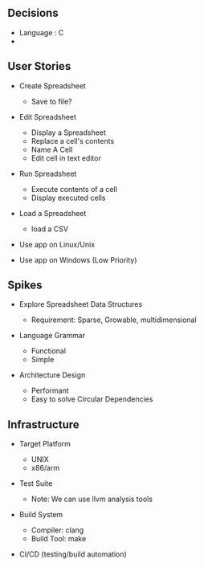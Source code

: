 
## Decisions
- Language : C
- 


## User Stories
- Create Spreadsheet
    - Save to file?
- Edit Spreadsheet
    - Display a Spreadsheet
    - Replace a cell's contents
    - Name A Cell
    - Edit cell in text editor
- Run Spreadsheet
    - Execute contents of a cell
    - Display executed cells
- Load a Spreadsheet
    - load a CSV

- Use app on Linux/Unix
- Use app on Windows (Low Priority)

## Spikes
- Explore Spreadsheet Data Structures
    - Requirement: Sparse, Growable, multidimensional

- Language Grammar
    - Functional
    - Simple

- Architecture Design
    - Performant
    - Easy to solve Circular Dependencies

## Infrastructure

- Target Platform
    - UNIX
    - x86/arm

- Test Suite
    - Note: We can use llvm analysis tools

- Build System
    - Compiler: clang
    - Build Tool: make

- CI/CD (testing/build automation)



